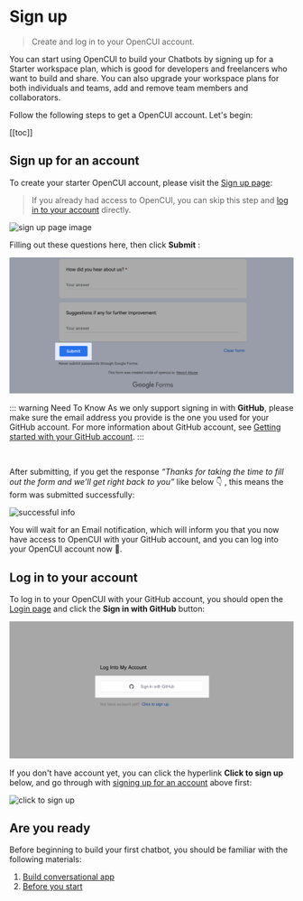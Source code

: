 # Sign up
> Create and log in to your OpenCUI account.

You can start using OpenCUI to build your Chatbots by signing up for a Starter workspace plan, which is good for developers and freelancers who want to build and share. You can also upgrade your workspace plans for both individuals and teams, add and remove team members and collaborators. 

Follow the following steps to get a OpenCUI account. Let's begin: 

[[toc]]

## Sign up for an account
To create your starter OpenCUI account, please visit the [Sign up page](https://docs.google.com/forms/d/e/1FAIpQLSeYGRXfYnB_uDKTS4hUfcD3w1f9LDI9swcC5Qhy71PTS_JANA/viewform):
> If you already had access to OpenCUI, you can skip this step and [log in to your account](#log-in-to-your-account) directly. 

![sign up page image](/images/guide/signup/sign-up.png)

Filling out these questions here, then click **Submit** :

![submit form image](/images/guide/signup/submit.png)

::: warning Need To Know
As we only support signing in with **GitHub**, please make sure the email address you provide is the one you used for your GitHub account. For more information about GitHub account, see [Getting started with your GitHub account](https://docs.github.com/en/get-started/onboarding/getting-started-with-your-github-account).
:::

<br>

After submitting, if you get the response *“Thanks for taking the time to fill out the form and we’ll get right back to you”* like below 👇 , this means the form was submitted successfully:

![successful info](/images/guide/signup/success.png)

You will wait for an Email notification, which will inform you that you now have access to OpenCUI with your GitHub account, and you can log into your OpenCUI account now 🎉.

## Log in to your account
To log in to your OpenCUI with your GitHub account, you should open the [Login page](https://build.opencui.io/login) and click the **Sign in with GitHub** button: 

![sign in](/images/guide/signup/sign-in.png)

If you don't have account yet, you can click the hyperlink **Click to sign up** below, and go through with [signing up for an account](#signing-up-for-an-account) above first: 

![click to sign up](/images/guide/signup/click-to-sign-up.png)

## Are you ready
Before beginning to build your first chatbot, you should be familiar with the following materials:

1. [Build conversational app](/guide/index.md)
2. [Before you start](/reference/are-you-ready.md)
